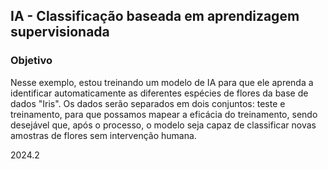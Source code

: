 
## IA - Classificação baseada em aprendizagem supervisionada

### Objetivo
Nesse exemplo, estou treinando um modelo de IA para que ele aprenda a identificar automaticamente as diferentes espécies de flores da base de dados "Iris". Os dados serão separados em dois conjuntos: teste e treinamento, para que possamos mapear a eficácia do treinamento, sendo desejável que, após o processo, o modelo seja capaz de classificar novas amostras de flores sem intervenção humana.

2024.2
